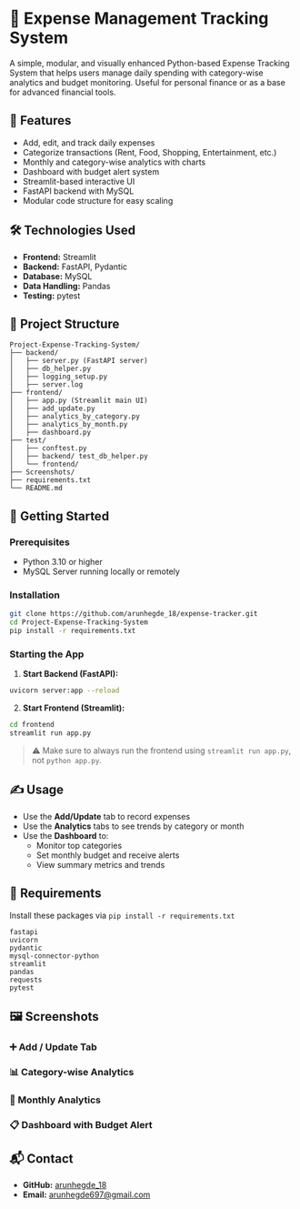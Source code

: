 # 💸 Expense Management Tracking System

A simple, modular, and visually enhanced Python-based Expense Tracking System that helps users manage daily spending with category-wise analytics and budget monitoring. Useful for personal finance or as a base for advanced financial tools.

## 📌 Features

- Add, edit, and track daily expenses
- Categorize transactions (Rent, Food, Shopping, Entertainment, etc.)
- Monthly and category-wise analytics with charts
- Dashboard with budget alert system
- Streamlit-based interactive UI
- FastAPI backend with MySQL
- Modular code structure for easy scaling

## 🛠️ Technologies Used

- **Frontend:** Streamlit
- **Backend:** FastAPI, Pydantic
- **Database:** MySQL
- **Data Handling:** Pandas
- **Testing:** pytest

## 📁 Project Structure
```
Project-Expense-Tracking-System/
├── backend/
│   ├── server.py (FastAPI server)
│   ├── db_helper.py
│   ├── logging_setup.py
│   ├── server.log
├── frontend/
│   ├── app.py (Streamlit main UI)
│   ├── add_update.py
│   ├── analytics_by_category.py
│   ├── analytics_by_month.py
│   ├── dashboard.py
├── test/
│   ├── conftest.py
│   ├── backend/ test_db_helper.py
│   └── frontend/
├── Screenshots/
├── requirements.txt
└── README.md
```

## 🚀 Getting Started

### Prerequisites
- Python 3.10 or higher
- MySQL Server running locally or remotely

### Installation
```bash
git clone https://github.com/arunhegde_18/expense-tracker.git
cd Project-Expense-Tracking-System
pip install -r requirements.txt
```

### Starting the App
1. **Start Backend (FastAPI):**
```bash
uvicorn server:app --reload
```

2. **Start Frontend (Streamlit):**
```bash
cd frontend
streamlit run app.py
```

> ⚠️ Make sure to always run the frontend using `streamlit run app.py`, not `python app.py`.

## ✍️ Usage

- Use the **Add/Update** tab to record expenses
- Use the **Analytics** tabs to see trends by category or month
- Use the **Dashboard** to:
  - Monitor top categories
  - Set monthly budget and receive alerts
  - View summary metrics and trends

## 📄 Requirements
Install these packages via `pip install -r requirements.txt`
```
fastapi
uvicorn
pydantic
mysql-connector-python
streamlit
pandas
requests
pytest
```

## 🖼️ Screenshots

### ➕ Add / Update Tab
### 📊 Category-wise Analytics
### 📅 Monthly Analytics
### 📋 Dashboard with Budget Alert


## 📬 Contact
- **GitHub:** [arunhegde_18](https://github.com/arunhegde_18)
- **Email:** arunhegde697@gmail.com
